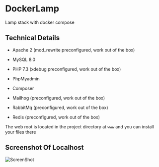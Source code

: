 # DockerLamp
Lamp stack with docker compose



## Technical Details
* Apache 2 (mod_rewrite preconfigured, work out of the box)

* MySQL 8.0

* PHP 7.3 (xdebug preconfigured, work out of the box)

* PhpMyadmin

* Composer

* Mailhog (preconfigured, work out of the box)

* RabbitMq (preconfigured, work out of the box)

* Redis (preconfigured, work out of the box)

The web root is located in the project directory at `www` and you can install your files there

## Screenshot Of Localhost

![ScreenShot](https://i.imgur.com/m5QoNVg.png)
